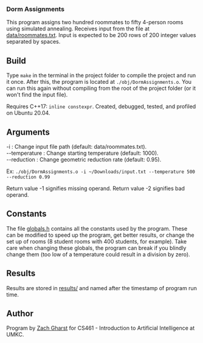### Dorm Assignments
This program assigns two hundred roommates to fifty 4-person rooms using simulated annealing. Receives input from the file at [data/roommates.txt](../data/roommates.txt). Input is expected to be 200 rows of 200 integer values separated by spaces.

## Build
Type ```make``` in the terminal in the project folder to compile the project and run it once. After this, the program is located at ```./obj/DormAssignments.o```. You can run this again without compiling from the root of the project folder (or it won't find the input file).

Requires C++17: ```inline constexpr```. Created, debugged, tested, and profiled on Ubuntu 20.04.

## Arguments
-i : Change input file path (default: data/roommates.txt).  
--temperature : Change starting temperature (default: 1000).  
--reduction : Change geometric reduction rate (default: 0.95).

Ex: ```./obj/DormAssignments.o -i ~/Downloads/input.txt --temperature 500 --reduction 0.99```

Return value -1 signifies missing operand. Return value -2 signifies bad operand.

## Constants
The file [globals.h](../include/globals.h) contains all the constants used by the program. These can be modified to speed up the program, get better results, or change the set up of rooms (8 student rooms with 400 students, for example). Take care when changing these globals, the program can break if you blindly change them (too low of a temperature could result in a division by zero).

## Results
Results are stored in [results/](../results/) and named after the timestamp of program run time.

## Author
Program by [Zach Gharst](http://gharst.engineer) for CS461 - Introduction to Artificial Intelligence at UMKC.
